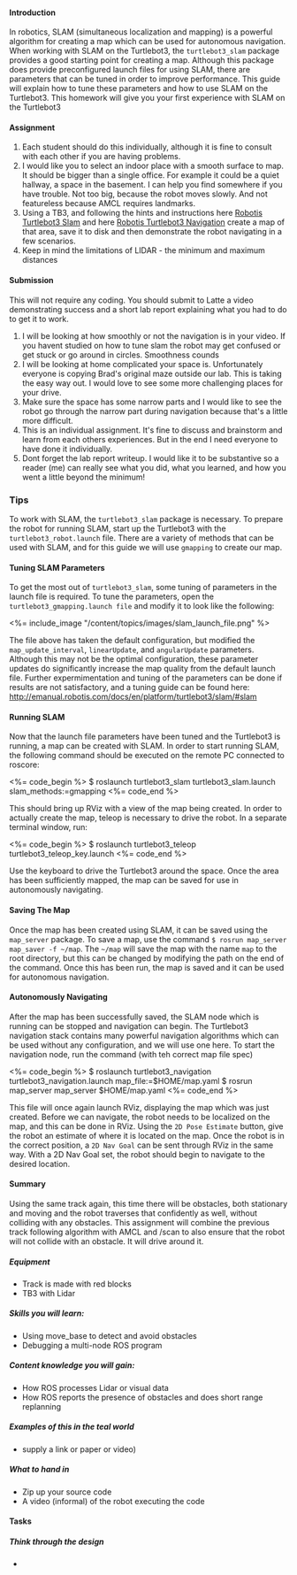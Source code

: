 

#### Introduction

In robotics, SLAM (simultaneous localization and mapping) is a powerful algorithm for creating a map which can be used for autonomous navigation. When working with SLAM on the Turtlebot3, the `turtlebot3_slam` package provides a good starting point for creating a map. Although this package does provide preconfigured launch files for using SLAM, there are parameters that can be tuned in order to improve performance. This guide will explain how to tune these parameters and how to use SLAM on the Turtlebot3. This homework will give you your first experience with SLAM on the Turtlebot3

#### Assignment

1. Each student should do this individually, although it is fine to consult with each other if you are having problems.
2. I would like you to select an indoor place with a smooth surface to map. It should be bigger than a single office. For example it could be a quiet hallway, a space in the basement. I can help you find somewhere if you have trouble. Not too big, because the robot moves slowly. And not featureless because AMCL requires landmarks.
3. Using a TB3, and following the hints and instructions here [Robotis Turtlebot3 Slam](http://emanual.robotis.com/docs/en/platform/turtlebot3/slam/#slam) and here [Robotis Turtlebot3 Navigation](http://emanual.robotis.com/docs/en/platform/turtlebot3/navigation/#navigation) create a map of that area, save it to disk and then demonstrate the robot navigating in a few scenarios.
4. Keep in mind the limitations of LIDAR - the minimum and maximum distances

#### Submission

This will not require any coding. You should submit to Latte a video demonstrating success and a short lab report explaining what you had to do to get it to work.

1. I will be looking at how smoothly or not the navigation is in your video. If you havent studied on how to tune slam the robot may get confused or get stuck or go around in circles. Smoothness counds
1. I will be looking at home complicated your space is. Unfortunately everyone is copying Brad's original maze outside our lab. This is taking the easy way out. I would love to see some more challenging places for your drive.
1. Make sure the space has some narrow parts and I would like to see the robot go through the narrow part during navigation because that's a little more difficult.
1. This is an individual assignment. It's fine to discuss and brainstorm and learn from each others experiences. But in the end I need everyone to have done it individually.
1. Dont forget the lab report writeup. I would like it to be substantive so a reader (me) can really see what you did, what you learned, and how you went a little beyond the minimum!

### Tips

To work with SLAM, the `turtlebot3_slam` package is necessary. To prepare the robot for running SLAM, start up the Turtlebot3 with the `turtlebot3_robot.launch` file. There are a variety of methods that can be used with SLAM, and for this guide we will use `gmapping` to create our map.

#### Tuning SLAM Parameters

To get the most out of `turtlebot3_slam`, some tuning of parameters in the launch file is required. To tune the parameters, open the `turtlebot3_gmapping.launch file` and modify it to look like the following:

<%= include_image "/content/topics/images/slam_launch_file.png" %>

The file above has taken the default configuration, but modified the `map_update_interval`, `linearUpdate`, and `angularUpdate` parameters. Although this may not be the optimal configuration, these parameter updates do significantly increase the map quality from the default launch file. Further expermimentation and tuning of the parameters can be done if results are not satisfactory, and a tuning guide can be found here: http://emanual.robotis.com/docs/en/platform/turtlebot3/slam/#slam

#### Running SLAM

Now that the launch file parameters have been tuned and the Turtlebot3 is running, a map can be created with SLAM. In order to start running SLAM, the following command should be executed on the remote PC connected to roscore:

<%= code_begin %>
$ roslaunch turtlebot3_slam turtlebot3_slam.launch slam_methods:=gmapping
<%= code_end %>

This should bring up RViz with a view of the map being created. In order to actually create the map, teleop is necessary to drive the robot. In a separate terminal window, run:

<%= code_begin %>
$ roslaunch turtlebot3_teleop turtlebot3_teleop_key.launch
<%= code_end %>

Use the keyboard to drive the Turtlebot3 around the space. Once the area has been sufficiently mapped, the map can be saved for use in autonomously navigating.

#### Saving The Map

Once the map has been created using SLAM, it can be saved using the `map_server` package. To save a map, use the command `$ rosrun map_server map_saver -f ~/map`. The `~/map` will save the map with the name `map` to the root directory, but this can be changed by modifying the path on the end of the command. Once this has been run, the map is saved and it can be used for autonomous navigation.

#### Autonomously Navigating

After the map has been successfully saved, the SLAM node which is running can be stopped and navigation can begin. The Turtlebot3 navigation stack contains many powerful navigation algorithms which can be used without any configuration, and we will use one here. To start the navigation node, run the command (with teh correct map file spec)

<%= code_begin %>
$ roslaunch turtlebot3_navigation turtlebot3_navigation.launch map_file:=$HOME/map.yaml
$ rosrun map_server map_server $HOME/map.yaml
<%= code_end %> 

This file will once again launch RViz, displaying the map which was just created. Before we can navigate, the robot needs to be localized on the map, and this can be done in RViz. Using the `2D Pose Estimate` button, give the robot an estimate of where it is located on the map. Once the robot is in the correct position, a `2D Nav Goal` can be sent through RViz in the same way. With a 2D Nav Goal set, the robot should begin to navigate to the desired location.

#### Summary

Using the same track again, this time there will be obstacles, both stationary and moving and the robot traverses that confidently as well, without colliding with any obstacles. This assignment will combine the previous track following algorithm with AMCL and /scan to also ensure that the robot will not collide with an obstacle. It will drive around it.

##### Equipment

* Track is made with red blocks
* TB3 with Lidar

##### Skills you will learn:

* Using move_base to detect and avoid obstacles
* Debugging a multi-node ROS program

##### Content knowledge you will gain:

* How ROS processes Lidar or visual data
* How ROS reports the presence of obstacles and does short range replanning

##### Examples of this in the teal world
* supply a link or paper or video)

##### What to hand in
* Zip up your source code
* A video (informal) of the robot executing the code

#### Tasks

##### Think through the design
* 


